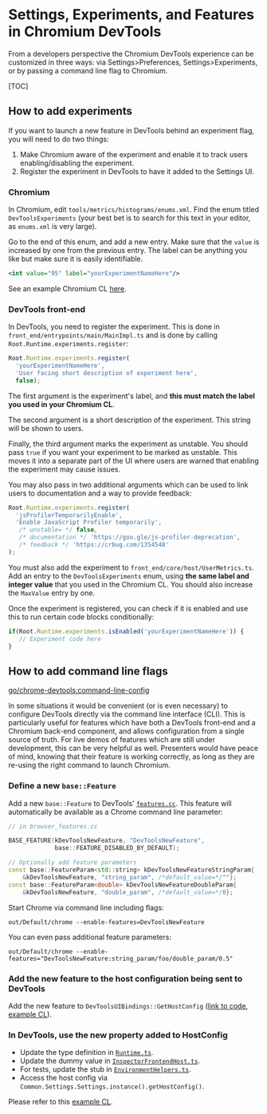 # Settings, Experiments, and Features in Chromium DevTools

From a developers perspective the Chromium DevTools experience can be
customized in three ways: via Settings\>Preferences, Settings\>Experiments,
or by passing a command line flag to Chromium.

[TOC]

## How to add experiments

If you want to launch a new feature in DevTools behind an experiment flag, you
will need to do two things:

1.  Make Chromium aware of the experiment and enable it to track users
    enabling/disabling the experiment.
2.  Register the experiment in DevTools to have it added to the Settings UI.

### Chromium

In Chromium, edit `tools/metrics/histograms/enums.xml`. Find the enum titled
`DevToolsExperiments` (your best bet is to search for this text in your editor,
as `enums.xml` is very large).

Go to the end of this enum, and add a new entry. Make sure that the `value` is
increased by one from the previous entry. The label can be anything you like but
make sure it is easily identifiable.

```xml
<int value="95" label="yourExperimentNameHere"/>
```

See an example Chromium CL [here](https://crrev.com/c/4915777).

### DevTools front-end

In DevTools, you need to register the experiment. This is done in
`front_end/entrypoints/main/MainImpl.ts` and is done by calling
`Root.Runtime.experiments.register`:

```ts
Root.Runtime.experiments.register(
  'yourExperimentNameHere',
  'User facing short description of experiment here',
  false);
```

The first argument is the experiment's label, and **this must match the label
you used in your Chromium CL**.

The second argument is a short description of the experiment. This string will
be shown to users.

Finally, the third argument marks the experiment as unstable. You should pass
`true` if you want your experiment to be marked as unstable. This moves it into
a separate part of the UI where users are warned that enabling the experiment
may cause issues.

You may also pass in two additional arguments which can be used to link users to
documentation and a way to provide feedback:

```ts
Root.Runtime.experiments.register(
  'jsProfilerTemporarilyEnable',
  'Enable JavaScript Profiler temporarily',
   /* unstable= */ false,
   /* documentation */ 'https://goo.gle/js-profiler-deprecation',
   /* feedback */ 'https://crbug.com/1354548'
);
```

You must also add the experiment to `front_end/core/host/UserMetrics.ts`. Add an
entry to the `DevToolsExperiments` enum, using **the same label and integer
value** that you used in the Chromium CL. You should also increase the
`MaxValue` entry by one.

Once the experiment is registered, you can check if it is enabled and use this
to run certain code blocks conditionally:

```ts
if(Root.Runtime.experiments.isEnabled('yourExperimentNameHere')) {
   // Experiment code here
}
```

## How to add command line flags

[go/chrome-devtools:command-line-config](http://go/chrome-devtools:command-line-config)

In some situations it would be convenient (or is even necessary) to configure
DevTools directly via the command line interface (CLI). This is particularly
useful for features which have both a DevTools front-end and a Chromium back-end
component, and allows configuration from a single source of truth. For live
demos of features which are still under development, this can be very helpful
as well. Presenters would have peace of mind, knowing that their feature is
working correctly, as long as they are re-using the right command to launch
Chromium.

### Define a new `base::Feature`

Add a new `base::Feature` to DevTools' [`features.cc`](https://crsrc.org/c/chrome/browser/devtools/features.cc). This feature will automatically be available as a Chrome command line parameter:

```cxx
// in browser_features.cc

BASE_FEATURE(kDevToolsNewFeature, "DevToolsNewFeature",
             base::FEATURE_DISABLED_BY_DEFAULT);

// Optionally add feature parameters
const base::FeatureParam<std::string> kDevToolsNewFeatureStringParam{
    &kDevToolsNewFeature, "string_param", /*default_value=*/""};
const base::FeatureParam<double> kDevToolsNewFeatureDoubleParam{
    &kDevToolsNewFeature, "double_param", /*default_value=*/0};

```

Start Chrome via command line including flags:

```
out/Default/chrome --enable-features=DevToolsNewFeature
```

You can even pass additional feature parameters:

```
out/Default/chrome --enable-features="DevToolsNewFeature:string_param/foo/double_param/0.5"
```

### Add the new feature to the host configuration being sent to DevTools

 Add the new feature to `DevToolsUIBindings::GetHostConfig` ([link to code](https://crsrc.org/c/chrome/browser/devtools/devtools_ui_bindings.cc;l=1506;drc=dd0b2a0bee86088ec0d481bd8722c06edaaba4a4), [example CL](https://crrev.com/c/5625935)).

### In DevTools, use the new property added to HostConfig

* Update the type definition in [`Runtime.ts`](https://source.chromium.org/chromium/chromium/src/+/main:third_party/devtools-frontend/src/front_end/core/root/Runtime.ts;l=326;drc=a1e6997df9503f1c29f84e7ffebcdadbaa91ed71).
* Update the dummy value in [`InspectorFrontendHost.ts`](https://source.chromium.org/chromium/chromium/src/+/main:third_party/devtools-frontend/src/front_end/core/host/InspectorFrontendHost.ts;l=401;drc=197a33e1793066c8d32b8670e06cd55364121537).
* For tests, update the stub in [`EnvironmentHelpers.ts`](https://crsrc.org/c/third_party/devtools-frontend/src/front_end/testing/EnvironmentHelpers.ts;l=494;drc=f1699bd12f8a486c749a849561391d890208f613).
* Access the host config via `Common.Settings.Settings.instance().getHostConfig()`.

Please refer to this [example CL](https://crrev.com/c/5626314).

